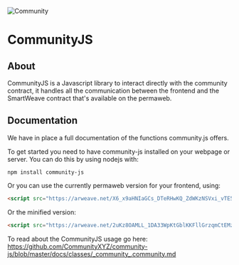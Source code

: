 ![Community](https://raw.githubusercontent.com/CommunityXYZ/website/master/src/assets/images/logo.png?token=AH4RIP2CLL3LR4NWJJ6CHCS7FXDPM)
# CommunityJS

## About
CommunityJS is a Javascript library to interact directly with the community contract, it handles all the communication between the frontend and the SmartWeave contract that's available on the permaweb.

## Documentation
We have in place a full documentation of the functions community.js offers.

To get started you need to have community-js installed on your webpage or server. You can do this by using nodejs with:
```
npm install community-js
```

Or you can use the currently permaweb version for your frontend, using:
```html
<script src="https://arweave.net/X6_x9aHNIaGCs_DTeRHwKQ_ZdWKzNSVxi_vTE5iCzGI"></script>
```
Or the minified version:
```html
<script src="https://arweave.net/2uKz8OAMLL_1DA33WpKtGblKKFllGrzqmCtEMz7jC_w"></script>
```

To read about the CommunityJS usage go here: https://github.com/CommunityXYZ/community-js/blob/master/docs/classes/_community_.community.md
